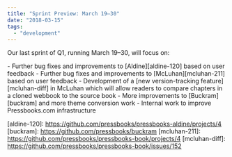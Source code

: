 ```yaml
---
title: "Sprint Preview: March 19–30"
date: "2018-03-15"
tags: 
  - "development"
---
```


Our last sprint of Q1, running March 19–30, will focus on:

\- Further bug fixes and improvements to [Aldine][aldine-120] based on user feedback - Further bug fixes and improvements to [McLuhan][mcluhan-211] based on user feedback - Development of a [new version-tracking feature][mcluhan-diff] in McLuhan which will allow readers to compare chapters in a cloned webbook to the source book - More improvements to [Buckram][buckram] and more theme conversion work - Internal work to improve Pressbooks.com infrastructure

[aldine-120]: https://github.com/pressbooks/pressbooks-aldine/projects/4 [buckram]: https://github.com/pressbooks/buckram [mcluhan-211]: https://github.com/pressbooks/pressbooks-book/projects/4 [mcluhan-diff]: https://github.com/pressbooks/pressbooks-book/issues/152

